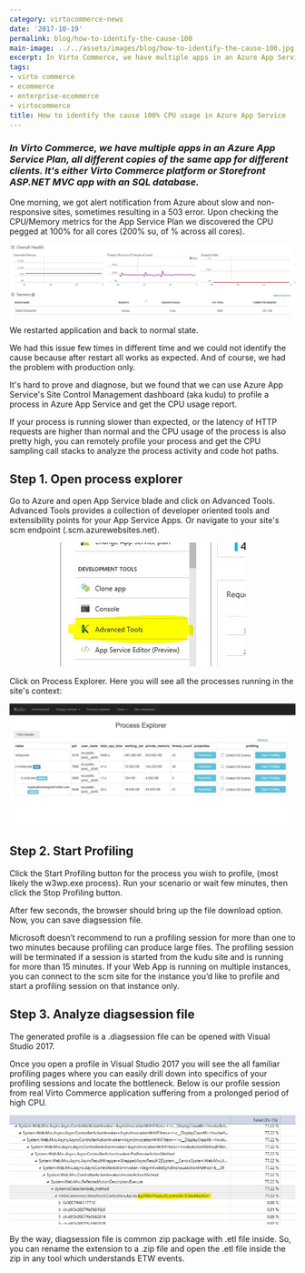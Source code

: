 ```yaml
---
category: virtocommerce-news
date: '2017-10-19'
permalink: blog/how-to-identify-the-cause-100
main-image: ../../assets/images/blog/how-to-identify-the-cause-100.jpg
excerpt: In Virto Commerce, we have multiple apps in an Azure App Service Plan, all different copies of the same app for different clients. Learn how to identify the cause 100% CPU usage in Azure App Service in our new article.
tags:
- virto commerce
- ecommerce
- enterprise-ecommerce
- virtocommerce
title: How to identify the cause 100% CPU usage in Azure App Service
---
```

### <dfn>In Virto Commerce, we have multiple apps in an Azure App Service Plan, all different copies of the same app for different clients. It's either Virto Commerce platform or Storefront ASP.NET MVC app with an SQL database.</dfn>

One morning, we got alert notification from Azure about slow and non-responsive sites, sometimes resulting in a 503 error. Upon checking the CPU/Memory metrics for the App Service Plan we discovered the CPU pegged at 100% for all cores (200% su, of % across all cores).

<div style="text-align: center;"><img src="../../assets/images/blog/how-to-identify-the-cause-100-1.jpg" /></div>

We restarted application and back to normal state.

We had this issue few times in different time and we could not identify the cause because after restart all works as expected. And of course, we had the problem with production only.

It's hard to prove and diagnose, but we found that we can use Azure App Service's Site Control Management dashboard (aka kudu) to profile a process in Azure App Service and get the CPU usage report.

If your process is running slower than expected, or the latency of HTTP requests are higher than normal and the CPU usage of the process is also pretty high, you can remotely profile your process and get the CPU sampling call stacks to analyze the process activity and code hot paths.

<h2><strong>Step 1. Open process explorer</strong></h2>

Go to Azure and open App Service blade and click on Advanced Tools. Advanced Tools provides a collection of developer oriented tools and extensibility points for your App Service Apps. Or navigate to your site's scm endpoint (<yoursitename>.scm.azurewebsites.net).

<div style="text-align: center;"><img src="../../assets/images/blog/how-to-identify-the-cause-100-2.jpg" /></div>

Click on Process Explorer. Here you will see all the processes running in the site's context:

<div style="text-align: center;"><img src="../../assets/images/blog/how-to-identify-the-cause-100-3.jpg" /></div>

<h2><strong>Step 2. Start Profiling</strong></h2>

Click the Start Profiling button for the process you wish to profile, (most likely the w3wp.exe process). Run your scenario or wait few minutes, then click the Stop Profiling button.

After few seconds, the browser should bring up the file download option. Now, you can save diagsession file.

Microsoft doesn’t recommend to run a profiling session for more than one to two minutes because profiling can produce large files. The profiling session will be terminated if a session is started from the kudu site and is running for more than 15 minutes. If your Web App is running on multiple instances, you can connect to the scm site for the instance you’d like to profile and start a profiling session on that instance only.

<h2><strong>Step 3. Analyze diagsession file</strong></h2>

The generated profile is a .diagsession file can be opened with Visual Studio 2017. 

Once you open a profile in Visual Studio 2017 you will see the all familiar profiling pages where you can easily drill down into specifics of your profiling sessions and locate the bottleneck. Below is our profile session from real Virto Commerce application suffering from a prolonged period of high CPU.  

<div style="text-align: center;"><img src="../../assets/images/blog/how-to-identify-the-cause-100-4.jpg" /></div>

By the way, diagsession file is common zip package with .etl file inside. So, you can rename the extension to a .zip file and open the .etl file inside the zip in any tool which understands ETW events.
